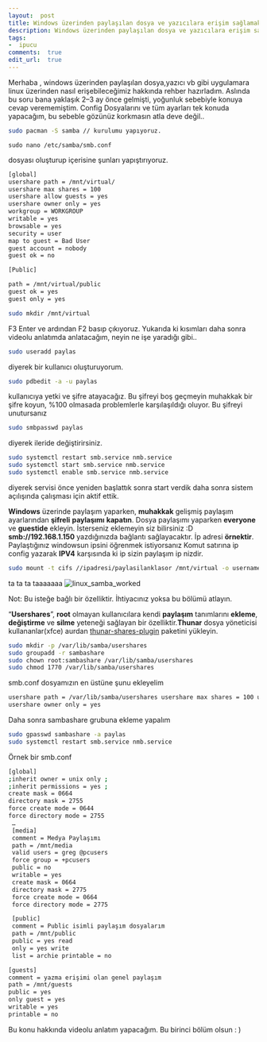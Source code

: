 ```yaml
---
layout:  post
title: Windows üzerinden paylaşılan dosya ve yazıcılara erişim sağlamak(samba kullanımı)
description: Windows üzerinden paylaşılan dosya ve yazıcılara erişim sağlamak(samba kullanımı)
tags:
-  ipucu
comments:  true
edit_url:  true
---
```


Merhaba , windows üzerinden paylaşılan dosya,yazıcı vb gibi uygulamara linux üzerinden nasıl erişebileceğimiz hakkında rehber hazırladım. Aslında bu soru bana yaklaşık 2–3 ay önce gelmişti, yoğunluk sebebiyle konuya cevap verememiştim. Config Dosyalarını ve tüm ayarları tek konuda yapacağım, bu sebeble gözünüz korkmasın atla deve değil..

```sh
sudo pacman -S samba // kurulumu yapıyoruz.
```

```
sudo nano /etc/samba/smb.conf
```
dosyası oluşturup içerisine şunları yapıştırıyoruz.

```sh
[global]
usershare path = /mnt/virtual/
usershare max shares = 100
usershare allow guests = yes
usershare owner only = yes
workgroup = WORKGROUP
writable = yes
browsable = yes
security = user
map to guest = Bad User
guest account = nobody
guest ok = no

[Public]

path = /mnt/virtual/public
guest ok = yes
guest only = yes
```

```sh
sudo mkdir /mnt/virtual
```


F3 Enter ve ardından F2 basıp çıkıyoruz. Yukarıda ki kısımları daha sonra videolu anlatımda anlatacağım, neyin ne işe yaradığı gibi..

```sh
sudo useradd paylas
```

diyerek bir kullanıcı oluşturuyorum.

```sh
sudo pdbedit -a -u paylas
```

kullanıcıya yetki ve şifre atayacağız. Bu şifreyi boş geçmeyin muhakkak bir şifre koyun, %100 olmasada problemlerle karşılaşıldığı oluyor. Bu şifreyi unutursanız

```sh
sudo smbpasswd paylas
```

diyerek ileride değiştirirsiniz.

```sh
sudo systemctl restart smb.service nmb.service
sudo systemctl start smb.service nmb.service
sudo systemctl enable smb.service nmb.service
```

diyerek servisi önce yeniden başlattık sonra start verdik daha sonra sistem açılışında çalışması için aktif ettik.



**Windows**  üzerinde paylaşım yaparken,  **muhakkak**  gelişmiş paylaşım ayarlarından  **şifreli**  **paylaşımı**  **kapatın**. Dosya paylaşımı yaparken  **everyone**  ve  **guestide**  ekleyin. İsterseniz eklemeyin siz bilirsiniz :D  **smb://192.168.1.150**  yazdığınızda bağlantı sağlayacaktır. İp adresi  **örnektir**. Paylaştığınız windowsun ipsini öğrenmek istiyorsanız Komut satırına ip config yazarak  **IPV4**  karşısında ki ip sizin paylaşım ip nizdir.

```sh
sudo mount -t cifs //ipadresi/paylasilanklasor /mnt/virtual -o username=olusturulankullaniciadi,password=olusturulansifre,workgroup=workgroup,iocharset=utf8,uid=olusturulankullaniciadi,gid=root
```

ta ta ta taaaaaaa
![linux_samba_worked](https://raw.githubusercontent.com/yuceltoluyag/yuceltoluyag.github.io/master/uploads/linux_samba.png)


Not: Bu isteğe bağlı bir özelliktir. İhtiyacınız yoksa bu bölümü atlayın.

“**Usershares**”,  **root**  olmayan kullanıcılara kendi  **paylaşım**  tanımlarını  **ekleme**,  **değiştirme**  ve  **silme**  yeteneği sağlayan bir özelliktir.**Thunar**  dosya yöneticisi kullananlar(xfce) aurdan  [thunar-shares-plugin](https://aur.archlinux.org/packages/thunar-shares-plugin/)  paketini yükleyin.

```sh
sudo mkdir -p /var/lib/samba/usershares
sudo groupadd -r sambashare
sudo chown root:sambashare /var/lib/samba/usershares
sudo chmod 1770 /var/lib/samba/usershares
```
smb.conf dosyamızın en üstüne şunu ekleyelim

```sh
usershare path = /var/lib/samba/usershares usershare max shares = 100 usershare allow guests = yes
usershare owner only = yes
```

Daha sonra sambashare grubuna ekleme yapalım

```sh
sudo gpasswd sambashare -a paylas
sudo systemctl restart smb.service nmb.service
```

Örnek bir smb.conf

```sh
[global]
;inherit owner = unix only ;
;inherit permissions = yes ;
create mask = 0664
directory mask = 2755
force create mode = 0644
force directory mode = 2755
 …
 [media]
 comment = Medya Paylaşımı
 path = /mnt/media
 valid users = greg @pcusers
 force group = +pcusers
 public = no
 writable = yes
 create mask = 0664
 directory mask = 2775
 force create mode = 0664
 force directory mode = 2775

 [public]
 comment = Public isimli paylaşım dosyalarım
 path = /mnt/public
 public = yes read
 only = yes write
 list = archie printable = no

[guests]
comment = yazma erişimi olan genel paylaşım
path = /mnt/guests
public = yes
only guest = yes
writable = yes
printable = no
```

Bu konu hakkında videolu anlatım yapacağım. Bu birinci bölüm olsun : )
